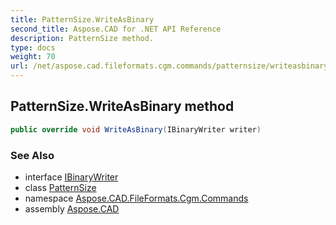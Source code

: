 ```yaml
---
title: PatternSize.WriteAsBinary
second_title: Aspose.CAD for .NET API Reference
description: PatternSize method. 
type: docs
weight: 70
url: /net/aspose.cad.fileformats.cgm.commands/patternsize/writeasbinary/
---
```

## PatternSize.WriteAsBinary method

```csharp
public override void WriteAsBinary(IBinaryWriter writer)
```

### See Also

* interface [IBinaryWriter](../../../aspose.cad.fileformats.cgm/ibinarywriter/)
* class [PatternSize](../)
* namespace [Aspose.CAD.FileFormats.Cgm.Commands](../../patternsize/)
* assembly [Aspose.CAD](../../../)


